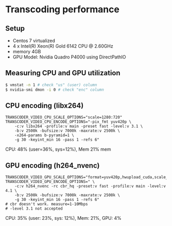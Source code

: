 # Transcoding performance

## Setup

* Centos 7 virtualized
* 4 x Intel(R) Xeon(R) Gold 6142 CPU @ 2.60GHz
* memory 4GB
* GPU Model: Nvidia Quadro P4000 using DirectPathIO

## Measuring CPU and GPU utilization

```sh
$ vmstat -n 1 # check "us" (user) column
$ nvidia-smi dmon -i 0 # check "enc" column
```

## CPU encoding (libx264)

```
TRANSCODER_VIDEO_CPU_SCALE_OPTIONS="scale=1280:720"
TRANSCODER_VIDEO_CPU_ENCODE_OPTIONS="-pix_fmt yuv420p \
	-c:v libx264 -profile:v main -preset fast -level:v 3.1 \
	-b:v 2500k -bufsize:v 7000k -maxrate:v 2500k \
	-x264-params b-pyramid=1 \
	-g 30 -keyint_min 16 -pass 1 -refs 6"
```

CPU: 48% (user=36%, sys=12%), Mem 21% mem

## GPU encoding (h264_nvenc)

```
TRANSCODER_VIDEO_GPU_SCALE_OPTIONS="format=yuv420p,hwupload_cuda,scale_npp=w=1280:h=720:format=yuv420p:interp_algo=lanczos,hwdownload,format=yuv420p"
TRANSCODER_VIDEO_GPU_ENCODE_OPTIONS=" \
	-c:v h264_nvenc -rc cbr_hq -preset:v fast -profile:v main -level:v 4.1 \
	-b:v 2500k -bufsize:v 7000k -maxrate:v 2500k \
	-g 30 -keyint_min 16 -pass 1 -refs 6"
# cbr doesn't work. measure=1-10Mbps
# -level 3.1 not accepted
```

CPU: 35% (user: 23%, sys: 12%), Mem: 21%, GPU: 4%
